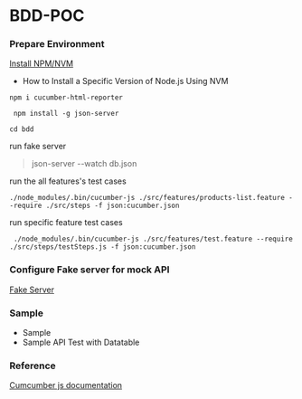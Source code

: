 # BDD-POC


### Prepare Environment

[Install NPM/NVM](https://www.hostinger.com/tutorials/how-to-install-node-ubuntu?ppc_campaign=google_search_generic_hosting_all&bidkw=defaultkeyword&lo=1001441&gclid=CjwKCAjw-b-kBhB-EiwA4fvKrLcst2fexmoKwgv-uy7LWOWqfMYy25Qwzziq-AYyjxjkRb4YPSaD7BoC9BEQAvD_BwE)

- How to Install a Specific Version of Node.js Using NVM


` npm i cucumber-html-reporter `

` npm install -g json-server`

` cd bdd `

run fake server 

> json-server --watch db.json

run the all features's test cases

```
./node_modules/.bin/cucumber-js ./src/features/products-list.feature --require ./src/steps -f json:cucumber.json

```

run specific feature test cases

```
 ./node_modules/.bin/cucumber-js ./src/features/test.feature --require ./src/steps/testSteps.js -f json:cucumber.json

```


### Configure Fake server for mock API 

[Fake Server](https://www.npmjs.com/package/json-server)


### Sample

- Sample 
- Sample API Test with Datatable 

### Reference

[Cumcumber js documentation ](https://cucumber.io/docs/installation/javascript/)
